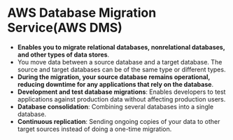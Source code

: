 # AWS Database Migration Service(AWS DMS)
- **Enables you to migrate relational databases, nonrelational databases, and other types of data stores**.
- You move data between a source database and a target database. The source and target databases can be of the same type or different types. 
- **During the migration, your source database remains operational, reducing downtime for any applications that rely on the database**.
- **Development and test database migrations**: Enables developers to test applications against production data without affecting production users.
- **Database consolidation**: Combining several databases into a single database.
- **Continuous replication**: Sending ongoing copies of your data to other target sources instead of doing a one-time migration.